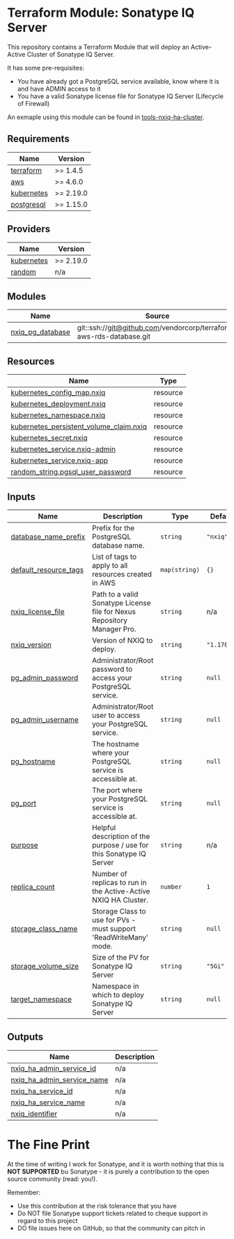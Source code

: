 # Terraform Module: Sonatype IQ Server

This repository contains a Terraform Module that will deploy an Active-Active Cluster of Sonatype IQ Server.

It has some pre-requisites:
- You have already got a PostgreSQL service available, know where it is and have ADMIN access to it
- You have a valid Sonatype license file for Sonatype IQ Server (Lifecycle of Firewall)

An exmaple using this module can be found in [tools-nxiq-ha-cluster](https://github.com/vendorcorp/tools-nxiq-ha-cluster).

## Requirements

| Name | Version |
|------|---------|
| <a name="requirement_terraform"></a> [terraform](#requirement\_terraform) | >= 1.4.5 |
| <a name="requirement_aws"></a> [aws](#requirement\_aws) | >= 4.6.0 |
| <a name="requirement_kubernetes"></a> [kubernetes](#requirement\_kubernetes) | >= 2.19.0 |
| <a name="requirement_postgresql"></a> [postgresql](#requirement\_postgresql) | >= 1.15.0 |

## Providers

| Name | Version |
|------|---------|
| <a name="provider_kubernetes"></a> [kubernetes](#provider\_kubernetes) | >= 2.19.0 |
| <a name="provider_random"></a> [random](#provider\_random) | n/a |

## Modules

| Name | Source | Version |
|------|--------|---------|
| <a name="module_nxiq_pg_database"></a> [nxiq\_pg\_database](#module\_nxiq\_pg\_database) | git::ssh://git@github.com/vendorcorp/terraform-aws-rds-database.git | v0.1.0 |

## Resources

| Name | Type |
|------|------|
| [kubernetes_config_map.nxiq](https://registry.terraform.io/providers/hashicorp/kubernetes/latest/docs/resources/config_map) | resource |
| [kubernetes_deployment.nxiq](https://registry.terraform.io/providers/hashicorp/kubernetes/latest/docs/resources/deployment) | resource |
| [kubernetes_namespace.nxiq](https://registry.terraform.io/providers/hashicorp/kubernetes/latest/docs/resources/namespace) | resource |
| [kubernetes_persistent_volume_claim.nxiq](https://registry.terraform.io/providers/hashicorp/kubernetes/latest/docs/resources/persistent_volume_claim) | resource |
| [kubernetes_secret.nxiq](https://registry.terraform.io/providers/hashicorp/kubernetes/latest/docs/resources/secret) | resource |
| [kubernetes_service.nxiq-admin](https://registry.terraform.io/providers/hashicorp/kubernetes/latest/docs/resources/service) | resource |
| [kubernetes_service.nxiq-app](https://registry.terraform.io/providers/hashicorp/kubernetes/latest/docs/resources/service) | resource |
| [random_string.pgsql_user_password](https://registry.terraform.io/providers/hashicorp/random/latest/docs/resources/string) | resource |

## Inputs

| Name | Description | Type | Default | Required |
|------|-------------|------|---------|:--------:|
| <a name="input_database_name_prefix"></a> [database\_name\_prefix](#input\_database\_name\_prefix) | Prefix for the PostgreSQL database name. | `string` | `"nxiq"` | no |
| <a name="input_default_resource_tags"></a> [default\_resource\_tags](#input\_default\_resource\_tags) | List of tags to apply to all resources created in AWS | `map(string)` | `{}` | no |
| <a name="input_nxiq_license_file"></a> [nxiq\_license\_file](#input\_nxiq\_license\_file) | Path to a valid Sonatype License file for Nexus Repository Manager Pro. | `string` | n/a | yes |
| <a name="input_nxiq_version"></a> [nxiq\_version](#input\_nxiq\_version) | Version of NXIQ to deploy. | `string` | `"1.170.0"` | no |
| <a name="input_pg_admin_password"></a> [pg\_admin\_password](#input\_pg\_admin\_password) | Administrator/Root password to access your PostgreSQL service. | `string` | `null` | no |
| <a name="input_pg_admin_username"></a> [pg\_admin\_username](#input\_pg\_admin\_username) | Administrator/Root user to access your PostgreSQL service. | `string` | `null` | no |
| <a name="input_pg_hostname"></a> [pg\_hostname](#input\_pg\_hostname) | The hostname where your PostgreSQL service is accessible at. | `string` | `null` | no |
| <a name="input_pg_port"></a> [pg\_port](#input\_pg\_port) | The port where your PostgreSQL service is accessible at. | `string` | `null` | no |
| <a name="input_purpose"></a> [purpose](#input\_purpose) | Helpful description of the purpose / use for this Sonatype IQ Server | `string` | n/a | yes |
| <a name="input_replica_count"></a> [replica\_count](#input\_replica\_count) | Number of replicas to run in the Active-Active NXIQ HA Cluster. | `number` | `1` | no |
| <a name="input_storage_class_name"></a> [storage\_class\_name](#input\_storage\_class\_name) | Storage Class to use for PVs - must support 'ReadWriteMany' mode. | `string` | `null` | no |
| <a name="input_storage_volume_size"></a> [storage\_volume\_size](#input\_storage\_volume\_size) | Size of the PV for Sonatype IQ Server | `string` | `"5Gi"` | no |
| <a name="input_target_namespace"></a> [target\_namespace](#input\_target\_namespace) | Namespace in which to deploy Sonatype IQ Server | `string` | `null` | no |

## Outputs

| Name | Description |
|------|-------------|
| <a name="output_nxiq_ha_admin_service_id"></a> [nxiq\_ha\_admin\_service\_id](#output\_nxiq\_ha\_admin\_service\_id) | n/a |
| <a name="output_nxiq_ha_admin_service_name"></a> [nxiq\_ha\_admin\_service\_name](#output\_nxiq\_ha\_admin\_service\_name) | n/a |
| <a name="output_nxiq_ha_service_id"></a> [nxiq\_ha\_service\_id](#output\_nxiq\_ha\_service\_id) | n/a |
| <a name="output_nxiq_ha_service_name"></a> [nxiq\_ha\_service\_name](#output\_nxiq\_ha\_service\_name) | n/a |
| <a name="output_nxiq_identifier"></a> [nxiq\_identifier](#output\_nxiq\_identifier) | n/a |


# The Fine Print

At the time of writing I work for Sonatype, and it is worth nothing that this is **NOT SUPPORTED** bu Sonatype - it is purely a contribution to the open source community (read: you!).

Remember:
- Use this contribution at the risk tolerance that you have
- Do NOT file Sonatype support tickets related to cheque support in regard to this project
- DO file issues here on GitHub, so that the community can pitch in